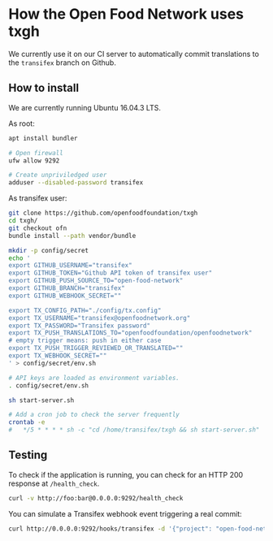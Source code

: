 # How the Open Food Network uses txgh

We currently use it on our CI server to automatically commit translations to
the `transifex` branch on Github.

## How to install

We are currently running Ubuntu 16.04.3 LTS.

As root:

```sh
apt install bundler

# Open firewall
ufw allow 9292

# Create unpriviledged user
adduser --disabled-password transifex
```

As transifex user:

```sh
git clone https://github.com/openfoodfoundation/txgh
cd txgh/
git checkout ofn
bundle install --path vendor/bundle

mkdir -p config/secret
echo '
export GITHUB_USERNAME="transifex"
export GITHUB_TOKEN="Github API token of transifex user"
export GITHUB_PUSH_SOURCE_TO="open-food-network"
export GITHUB_BRANCH="transifex"
export GITHUB_WEBHOOK_SECRET=""

export TX_CONFIG_PATH="./config/tx.config"
export TX_USERNAME="transifex@openfoodnetwork.org"
export TX_PASSWORD="Transifex password"
export TX_PUSH_TRANSLATIONS_TO="openfoodfoundation/openfoodnetwork"
# empty trigger means: push in either case
export TX_PUSH_TRIGGER_REVIEWED_OR_TRANSLATED=""
export TX_WEBHOOK_SECRET=""
' > config/secret/env.sh

# API keys are loaded as environment variables.
. config/secret/env.sh

sh start-server.sh

# Add a cron job to check the server frequently
crontab -e
#   */5 * * * * sh -c "cd /home/transifex/txgh && sh start-server.sh"
```

## Testing

To check if the application is running, you can check for an HTTP 200 response
at `/health_check`.

```sh
curl -v http://foo:bar@0.0.0.0:9292/health_check
```

You can simulate a Transifex webhook event triggering a real commit:

```sh
curl http://0.0.0.0:9292/hooks/transifex -d '{"project": "open-food-network", "translated": "100", "resource": "enyml", "event": "translation_completed", "language": "fr"}'
```